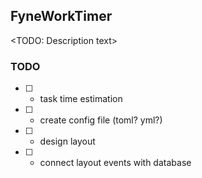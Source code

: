 ## FyneWorkTimer

<TODO: Description text>


### TODO

- [ ] - task time estimation
- [ ] - create config file (toml? yml?)
- [ ] - design layout
- [ ] - connect layout events with database